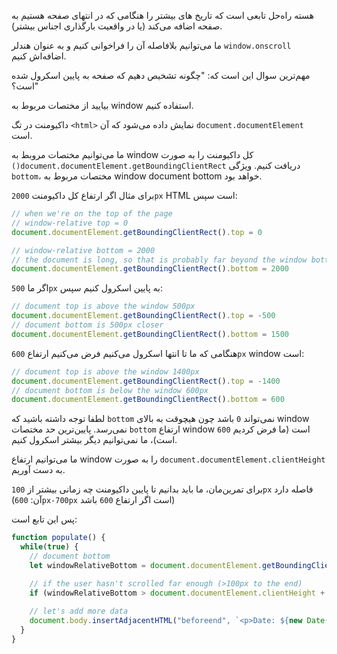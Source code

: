 هسته راه‌حل تابعی است که تاریخ های بیشتر را  هنگامی که در انتهای صفحه هستیم به صفحه اضافه می‌کند (یا در واقعیت بارگذاری اجناس بیشتر).

ما می‌توانیم بلافاصله آن را فراخوانی کنیم و به عنوان هندلر `window.onscroll` اضافه‌اش کنیم.

مهم‌ترین سوال این است که: "چگونه تشخیص دهیم که صفحه به پایین اسکرول شده است؟"

بیایید از مختصات مربوط به window استفاده کنیم.

داکیومنت در تگ `<html>` نمایش داده می‌شود که آن `document.documentElement` است.

ما می‌توانیم مختصات مروبط به window کل داکیومنت را به صورت `()document.documentElement.getBoundingClientRect` دریافت کنیم. ویژگی `bottom`، مختصات مربوط به window document bottom خواهد بود.

برای مثال اگر ارتفاع کل داکیومنت `2000px` HTML است سپس:

```js
// when we're on the top of the page
// window-relative top = 0
document.documentElement.getBoundingClientRect().top = 0

// window-relative bottom = 2000
// the document is long, so that is probably far beyond the window bottom
document.documentElement.getBoundingClientRect().bottom = 2000
```

اگر ما `500px` به پایین اسکرول کنیم سپس:

```js
// document top is above the window 500px
document.documentElement.getBoundingClientRect().top = -500
// document bottom is 500px closer
document.documentElement.getBoundingClientRect().bottom = 1500
```

هنگامی که ما تا انتها اسکرول می‌کنیم فرض می‌کنیم ارتفاع `600px` window است:

```js
// document top is above the window 1400px
document.documentElement.getBoundingClientRect().top = -1400
// document bottom is below the window 600px
document.documentElement.getBoundingClientRect().bottom = 600
```

لطفا توجه داشته باشید که `bottom` نمی‌تواند `0` باشد چون هیچوقت به بالای window نمی‌رسد. پایین‌ترین حد مختصات `bottom` ارتفاع window است (ما فرض کردیم `600` است)، ما نمی‌توانیم دیگر بیشتر اسکرول کنیم.

ما می‌توانیم ارتفاع window را به صورت `document.documentElement.clientHeight` به دست آوریم.

برای تمرین‌مان، ما باید بدانیم تا پایین داکیومنت چه زمانی بیشتر از `100px` فاصله دارد (آن: `600px-700px` است اگر ارتفاع `600` باشد)

پس این تابع است:

```js
function populate() {
  while(true) {
    // document bottom
    let windowRelativeBottom = document.documentElement.getBoundingClientRect().bottom;

    // if the user hasn't scrolled far enough (>100px to the end)
    if (windowRelativeBottom > document.documentElement.clientHeight + 100) break;
    
    // let's add more data
    document.body.insertAdjacentHTML("beforeend", `<p>Date: ${new Date()}</p>`);
  }
}
```
